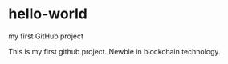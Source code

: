 # hello-world
my first GitHub project

This is my first github project.
Newbie in blockchain technology.
